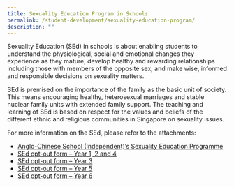 ```yaml
---
title: Sexuality Education Program in Schools
permalink: /student-development/sexuality-education-program/
description: ""
---
```

Sexuality Education (SEd) in schools is about enabling students to understand the physiological, social and emotional changes they experience as they mature, develop healthy and rewarding relationships including those with members of the opposite sex, and make wise, informed and responsible decisions on sexuality matters.

SEd is premised on the importance of the family as the basic unit of society. This means encouraging healthy, heterosexual marriages and stable nuclear family units with extended family support. The teaching and learning of SEd is based on respect for the values and beliefs of the different ethnic and religious communities in Singapore on sexuality issues.

For more information on the SEd, please refer to the attachments:

- [Anglo-Chinese School (Independent)’s Sexuality Education Programme](/files/Info-on-SEd-for-schs-website-updated-Dec-2021_For-Year-1-to-Year-6.pdf)
- [SEd opt-out form – Year 1, 2 and 4](/files/Parent-Opt-Out-Form-2022-Sec-Y1Y2Y4.pdf)
- [SEd opt-out form – Year 3](/files/Parent-Opt-Out-Form-2022-Sec-Y3.pdf)
- [SEd opt-out form – Year 5](/files/Parent-Opt-Out-Form-2022-JC-Y5.pdf)
- [SEd opt-out form – Year 6](/files/Parent-Opt-Out-Form-2022-JC-Y6.pdf)